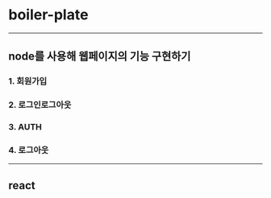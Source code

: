 # boiler-plate
----------------------------------------
## node를 사용해 웹페이지의 기능 구현하기

### 1. 회원가입 
### 2. 로그인로그아웃
### 3. AUTH
### 4. 로그아웃

----------------------------------------
## react
